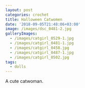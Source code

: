```yaml
---
layout: post
categories: crochet
title: Halloween Catwomen
date: '2018-09-05T21:48:06+03:00'
image: /images/dsc_0481-2.jpg
galleryImages:
  - /images/catgirl_0529-1.jpg
  - /images/catgirl_0481-1.jpg
  - /images/catgirl_0458.jpg
  - /images/catgirl_0487-1.jpg
  - /images/catgirl_0502.jpg
tags:
  - dolls
---
```

A cute catwoman.
